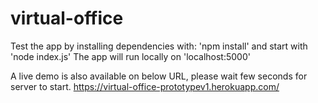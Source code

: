# virtual-office

Test the app by installing dependencies with: 'npm install' and start with 'node index.js'
The app will run locally on 'localhost:5000'

A live demo is also available on below URL, please wait few seconds for server to start.
https://virtual-office-prototypev1.herokuapp.com/
